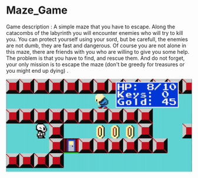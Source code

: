 # Maze_Game

Game description : 
A simple maze that you have to escape. Along the catacombs of the labyrinth you will encounter enemies who will try to kill you. You can protect yourself using your sord, but be carefull, the enemies are not dumb, they are fast and dangerous. Of course you are not alone in this maze, there are friends with you who are willing to give you some help. The problem is that you have to find, and rescue them. And do not forget, your only mission is to escape the maze (don't be greedy for treasures or you might end up dying) .

![Small look at the game](https://github.com/MoonCake0019/Maze_Game/blob/main/pictures_of_the_gameplay/p6.png?raw=true)
